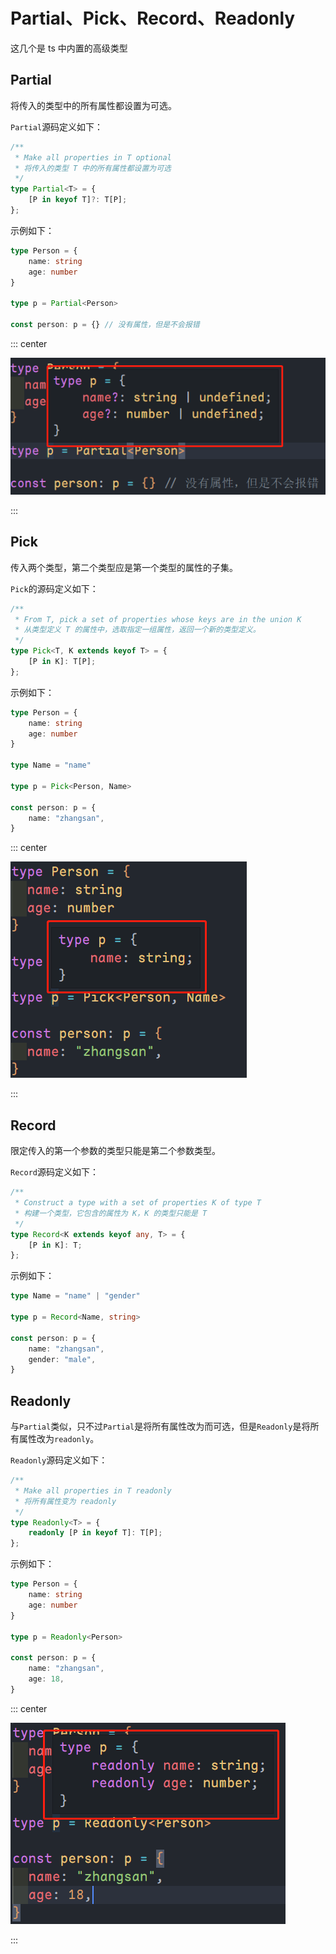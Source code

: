# Partial、Pick、Record、Readonly

这几个是 ts 中内置的高级类型

## Partial

将传入的类型中的所有属性都设置为可选。

`Partial`源码定义如下：

```ts
/**
 * Make all properties in T optional
 * 将传入的类型 T 中的所有属性都设置为可选
 */
type Partial<T> = {
    [P in keyof T]?: T[P];
};
```

示例如下：

```ts
type Person = {
	name: string
	age: number
}

type p = Partial<Person>

const person: p = {} // 没有属性，但是不会报错
```

::: center

![image-20230311181627632](./Partial、Pick、Record、Readonly.assets/image-20230311181627632.png)

:::

## Pick

传入两个类型，第二个类型应是第一个类型的属性的子集。

`Pick`的源码定义如下：

```ts
/**
 * From T, pick a set of properties whose keys are in the union K
 * 从类型定义 T 的属性中，选取指定一组属性，返回一个新的类型定义。
 */
type Pick<T, K extends keyof T> = {
    [P in K]: T[P];
};
```

示例如下：

```ts
type Person = {
	name: string
	age: number
}

type Name = "name"

type p = Pick<Person, Name>

const person: p = {
	name: "zhangsan",
}
```

::: center

![image-20230311182352406](./Partial、Pick、Record、Readonly.assets/image-20230311182352406.png)

:::

## Record

限定传入的第一个参数的类型只能是第二个参数类型。

`Record`源码定义如下：

```ts
/**
 * Construct a type with a set of properties K of type T
 * 构建一个类型，它包含的属性为 K，K 的类型只能是 T
 */
type Record<K extends keyof any, T> = {
    [P in K]: T;
};
```

示例如下：

```ts
type Name = "name" | "gender"

type p = Record<Name, string>

const person: p = {
	name: "zhangsan",
	gender: "male",
}
```

## Readonly

与`Partial`类似，只不过`Partial`是将所有属性改为而可选，但是`Readonly`是将所有属性改为`readonly`。

`Readonly`源码定义如下：

```ts
/**
 * Make all properties in T readonly
 * 将所有属性变为 readonly
 */
type Readonly<T> = {
    readonly [P in keyof T]: T[P];
};
```

示例如下：

```ts
type Person = {
	name: string
	age: number
}

type p = Readonly<Person>

const person: p = {
	name: "zhangsan",
	age: 18,
}
```

::: center

![image-20230311183804704](./Partial、Pick、Record、Readonly.assets/image-20230311183804704.png)

:::
